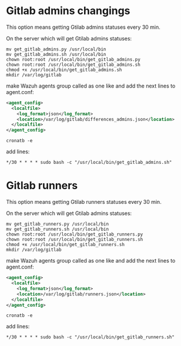 # Gitlab admins changings
This option means getting Gtilab admins statuses every 30 min.

On the server which will get Gtilab admins statuses:
```
mv get_gitlab_admins.py /usr/local/bin
mv get_gitlab_admins.sh /usr/local/bin
chown root:root /usr/local/bin/get_gitlab_admins.py
chown root:root /usr/local/bin/get_gitlab_admins.sh
chmod +x /usr/local/bin/get_gitlab_admins.sh
mkdir /var/log/gitlab
```
make Wazuh agents group called as one like and add the next lines to agent.conf:
```xml
<agent_config>
  <localfile>
    <log_format>json</log_format>
    <location>/var/log/gitlab/differences_admins.json</location>
  </localfile>
</agent_config>
```
```
cronatb -e
```
add lines:
```
*/30 * * * * sudo bash -c "/usr/local/bin/get_gitlab_admins.sh"
```

# Gitlab runners
This option means getting Gtilab runners statuses every 30 min.

On the server which will get Gtilab admins statuses:
```
mv get_gitlab_runners.py /usr/local/bin
mv get_gitlab_runners.sh /usr/local/bin
chown root:root /usr/local/bin/get_gitlab_runners.py
chown root:root /usr/local/bin/get_gitlab_runners.sh
chmod +x /usr/local/bin/get_gitlab_runners.sh
mkdir /var/log/gitlab
```
make Wazuh agents group called as one like and add the next lines to agent.conf:
```xml
<agent_config>
  <localfile>
    <log_format>json</log_format>
    <location>/var/log/gitlab/runners.json</location>
  </localfile>
</agent_config>
```
```
cronatb -e
```
add lines:
```
*/30 * * * * sudo bash -c "/usr/local/bin/get_gitlab_runners.sh"
```
